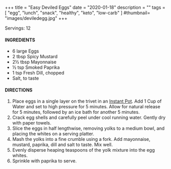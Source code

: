 +++
title = "Easy Deviled Eggs"
date = "2020-01-18"
description = ""
tags = [
    "egg",
    "lunch",
    "snack",
    "healthy",
    "keto", 
    "low-carb" 
]
#thumbnail= "images/deviledegg.jpg"
+++

Servings: 12 <!--more-->

#### INGREDIENTS 
* 6 large Eggs 
* 2 tbsp Spicy Mustard
* 2½ tbsp Mayonnaise
* ½ tsp Smoked Paprika
* 1 tsp Fresh Dill, chopped
* Salt, to taste  

#### DIRECTIONS 

1. Place eggs in a single layer on the trivet in an [Instant Pot](https://amzn.to/3qfNYCZ). Add 1 Cup of Water and set to high pressure for 5 minutes. Allow for natural release for 5 minutes, followed by an ice bath for another 5 minutes.  
2. Crack egg shells and carefully peel under cool running water. Gently dry with paper towels. 
3. Slice the eggs in half lengthwise, removing yolks to a medium bowl, and placing the whites on a serving platter. 
4. Mash the yolks into a fine crumble using a fork. Add mayonnaise, mustard, paprika, dill and salt to taste. Mix well. 
5. Evenly disperse heaping teaspoons of the yolk mixture into the egg whites. 
6. Sprinkle with paprika to serve.
